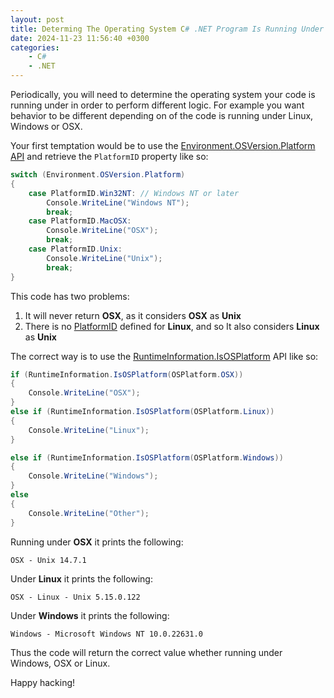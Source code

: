 ```yaml
---
layout: post
title: Determing The Operating System C# .NET Program Is Running Under
date: 2024-11-23 11:56:40 +0300
categories:	
    - C#
    - .NET
---
```


Periodically, you will need to determine the operating system your code is running under in order to perform different logic. For example you want behavior to be different depending on of the code is running under Linux, Windows or OSX.

Your first temptation would be to use the [Environment.OSVersion.Platform API](https://learn.microsoft.com/en-us/dotnet/api/system.environment.osversion?view=net-8.0) and retrieve the `PlatformID` property like so:

```csharp
switch (Environment.OSVersion.Platform)
{
    case PlatformID.Win32NT: // Windows NT or later
        Console.WriteLine("Windows NT");
        break;
    case PlatformID.MacOSX:
        Console.WriteLine("OSX");
        break;
    case PlatformID.Unix:
        Console.WriteLine("Unix");
        break;
}
```

This code has two problems:
1. It will never return **OSX**, as it considers **OSX** as **Unix**
2. There is no [PlatformID](https://learn.microsoft.com/en-us/dotnet/api/system.platformid?view=net-8.0) defined for **Linux**, and so It also considers **Linux** as **Unix**

The correct way is to use the [RuntimeInformation.IsOSPlatform](https://learn.microsoft.com/en-us/dotnet/api/system.runtime.interopservices.runtimeinformation.isosplatform?view=net-8.0) API like so:

```csharp
if (RuntimeInformation.IsOSPlatform(OSPlatform.OSX))
{
    Console.WriteLine("OSX");
}
else if (RuntimeInformation.IsOSPlatform(OSPlatform.Linux))
{
    Console.WriteLine("Linux");
}

else if (RuntimeInformation.IsOSPlatform(OSPlatform.Windows))
{
    Console.WriteLine("Windows");
}
else
{
    Console.WriteLine("Other");
}
```
Running under **OSX** it prints the following:

```plaintext
OSX - Unix 14.7.1
```

Under **Linux** it prints the following:

```plaintext
OSX - Linux - Unix 5.15.0.122
```

Under **Windows** it prints the following:

```plaintext
Windows - Microsoft Windows NT 10.0.22631.0
```

Thus the code will return the correct value whether running under Windows, OSX or Linux.

Happy hacking!